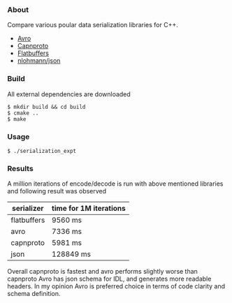 ### About
Compare various poular data serialization libraries for C++.
* [Avro](http://avro.apache.org/)
* [Capnproto](https://capnproto.org/)
* [Flatbuffers](https://google.github.io/flatbuffers/)
* [nlohmann/json](https://github.com/nlohmann/json)

### Build
All external dependencies are downloaded
```
$ mkdir build && cd build
$ cmake ..
$ make
```
### Usage
```
$ ./serialization_expt
```
### Results
A million iterations of encode/decode is run with above mentioned libraries and following result was observed

|serializer | time for 1M iterations |
|-----------|------------------------|
|flatbuffers| 9560 ms                |
|avro       | 7336 ms                |
|capnproto  | 5981 ms                |
|json       | 128849 ms              |

Overall capnproto is fastest and avro performs slightly worse than capnproto
Avro has json schema for IDL, and generates more readable headers.
In my opinion Avro is preferred choice in terms of code clarity and schema definition.

